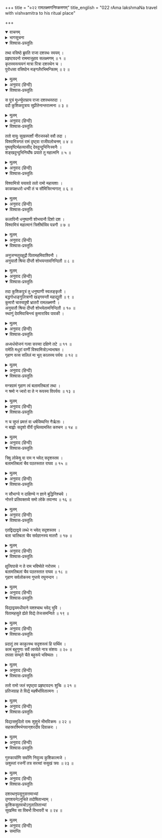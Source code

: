 +++
title = "०२२ रामलक्ष्मणनिष्क्रमणम्"
title_english = "022 rAma lakshmaNa travel with vishvamitra to his ritual place"

+++
<details open><summary>वाचनम्</summary>
<div caption="श्रीराम-हरिसीताराममूर्ति-घनपाठिभ्यां वचनम्" class="audioEmbed" src="https://archive.org/download/Ramayana-recitation-Sriram-harisItArAmamUrti-Ghanapaati-v2/Kanda_1/Kanda_1_BK-022-Rama_Lakshmana_YorniShrakamanam.mp3"></div>
</details>

<details><summary>भागसूचना</summary>

22. राजा दशरथका स्वस्तिवाचनपूर्वक राम-लक्ष्मणको मुनिके साथ भेजना, मार्गमें उन्हें विश्वामित्रसे बला और अतिबला नामक विद्याकी प्राप्ति
</details>

<details open><summary>विश्वास-प्रस्तुतिः</summary>

तथा वसिष्ठे ब्रुवति राजा दशरथः स्वयम् ।  
प्रहृष्टवदनो राममाजुहाव सलक्ष्मणम् ॥ १ ॥  
कृतस्वस्त्ययनं मात्रा पित्रा दशरथेन च ।  
पुरोधसा वसिष्ठेन मङ्गलैरभिमन्त्रितम् ॥ २ ॥
</details>

<details><summary>मूलम्</summary>

तथा वसिष्ठे ब्रुवति राजा दशरथः स्वयम् ।  
प्रहृष्टवदनो राममाजुहाव सलक्ष्मणम् ॥ १ ॥  
कृतस्वस्त्ययनं मात्रा पित्रा दशरथेन च ।  
पुरोधसा वसिष्ठेन मङ्गलैरभिमन्त्रितम् ॥ २ ॥
</details>

<details><summary>अनुवाद (हिन्दी)</summary>

वसिष्ठके ऐसा कहनेपर राजा दशरथका मुख प्रसन्नतासे खिल उठा । उन्होंने स्वयं ही लक्ष्मणसहित श्रीरामको अपने पास बुलाया । फिर माता कौसल्या, पिता दशरथ और पुरोहित वसिष्ठने स्वस्तिवाचन करनेके पश्चात् उनका यात्रासम्बन्धी मंगलकार्य सम्पन्न किया—श्रीरामको मंगलसूचक मन्त्रोंसे अभिमन्त्रित किया गया ॥ १-२ ॥
</details>

<details open><summary>विश्वास-प्रस्तुतिः</summary>

स पुत्रं मूर्ध्न्युपाघ्राय राजा दशरथस्तदा ।  
ददौ कुशिकपुत्राय सुप्रीतेनान्तरात्मना ॥ ३ ॥
</details>

<details><summary>मूलम्</summary>

स पुत्रं मूर्ध्न्युपाघ्राय राजा दशरथस्तदा ।  
ददौ कुशिकपुत्राय सुप्रीतेनान्तरात्मना ॥ ३ ॥
</details>

<details><summary>अनुवाद (हिन्दी)</summary>

तदनन्तर राजा दशरथने पुत्रका मस्तक सूँघकर अत्यन्त प्रसन्नचित्तसे उसको विश्वामित्रको सौंप दिया ॥ ३ ॥
</details>

<details open><summary>विश्वास-प्रस्तुतिः</summary>

ततो वायुः सुखस्पर्शो नीरजस्को ववौ तदा ।  
विश्वामित्रगतं रामं दृष्ट्वा राजीवलोचनम् ॥ ४ ॥  
पुष्पवृष्टिर्महत्यासीद् देवदुन्दुभिनिःस्वनैः ।  
शङ्खदुन्दुभिनिर्घोषः प्रयाते तु महात्मनि ॥ ५ ॥
</details>

<details><summary>मूलम्</summary>

ततो वायुः सुखस्पर्शो नीरजस्को ववौ तदा ।  
विश्वामित्रगतं रामं दृष्ट्वा राजीवलोचनम् ॥ ४ ॥  
पुष्पवृष्टिर्महत्यासीद् देवदुन्दुभिनिःस्वनैः ।  
शङ्खदुन्दुभिनिर्घोषः प्रयाते तु महात्मनि ॥ ५ ॥
</details>

<details><summary>अनुवाद (हिन्दी)</summary>

उस समय धूलरहित सुखदायिनी वायु चलने लगी । कमलनयन श्रीरामको विश्वामित्रजीके साथ जाते देख देवताओंने आकाशसे वहाँ फूलोंकी बड़ी भारी वर्षा की । देवदुन्दुभियाँ बजने लगीं । महात्मा श्रीरामकी यात्राके समय शङ्खों और नगाड़ोंकी ध्वनि होने लगी ॥
</details>

<details open><summary>विश्वास-प्रस्तुतिः</summary>

विश्वामित्रो ययावग्रे ततो रामो महायशाः ।  
काकपक्षधरो धन्वी तं च सौमित्रिरन्वगात् ॥ ६ ॥
</details>

<details><summary>मूलम्</summary>

विश्वामित्रो ययावग्रे ततो रामो महायशाः ।  
काकपक्षधरो धन्वी तं च सौमित्रिरन्वगात् ॥ ६ ॥
</details>

<details><summary>अनुवाद (हिन्दी)</summary>

आगे-आगे विश्वामित्र, उनके पीछे काकपक्षधारी महायशस्वी श्रीराम तथा उनके पीछे सुमित्राकुमार लक्ष्मण जा रहे थे ॥ ६ ॥
</details>

<details open><summary>विश्वास-प्रस्तुतिः</summary>

कलापिनौ धनुष्पाणी शोभयानौ दिशो दश ।  
विश्वामित्रं महात्मानं त्रिशीर्षाविव पन्नगौ ॥ ७ ॥
</details>

<details><summary>मूलम्</summary>

कलापिनौ धनुष्पाणी शोभयानौ दिशो दश ।  
विश्वामित्रं महात्मानं त्रिशीर्षाविव पन्नगौ ॥ ७ ॥
</details>

<details><summary>अनुवाद (हिन्दी)</summary>

उन दोनों भाइयोंने पीठपर तरकस बाँध रखे थे । उनके हाथोंमें धनुष शोभा पा रहे थे तथा वे दोनों दसों दिशाओंको सुशोभित करते हुए महात्मा विश्वामित्रके पीछे तीन-तीन फनवाले दो सर्पोंके समान चल रहे थे । एक ओर कंधेपर धनुष, दूसरी ओर पीठपर तूणीर और बीचमें मस्तक—इन्हीं तीनोंकी तीन फनसे उपमा दी गयी है ॥ ७ ॥
</details>

<details open><summary>विश्वास-प्रस्तुतिः</summary>

अनुजग्मतुरक्षुद्रौ पितामहमिवाश्विनौ ।  
अनुयातौ श्रिया दीप्तौ शोभयन्तावनिन्दितौ ॥ ८ ॥
</details>

<details><summary>मूलम्</summary>

अनुजग्मतुरक्षुद्रौ पितामहमिवाश्विनौ ।  
अनुयातौ श्रिया दीप्तौ शोभयन्तावनिन्दितौ ॥ ८ ॥
</details>

<details><summary>अनुवाद (हिन्दी)</summary>

उनका स्वभाव उच्च एवं उदार था । अपनी अनुपम कान्तिसे प्रकाशित होनेवाले वे दोनों अनिन्द्य सुन्दर राजकुमार सब ओर शोभाका प्रसार करते हुए विश्वामित्रजीके पीछे उसी तरह जा रहे थे, जैसे ब्रह्माजीके पीछे दोनों अश्विनीकुमार चलते हैं ॥ ८ ॥
</details>

<details open><summary>विश्वास-प्रस्तुतिः</summary>

तदा कुशिकपुत्रं तु धनुष्पाणी स्वलङ्कृतौ ।  
बद्धगोधाङ्गुलित्राणौ खड्गवन्तौ महाद्युती ॥ ९ ॥  
कुमारौ चारुवपुषौ भ्रातरौ रामलक्ष्मणौ ।  
अनुयातौ श्रिया दीप्तौ शोभयेतामनिन्दितौ ॥ १० ॥  
स्थाणुं देवमिवाचिन्त्यं कुमाराविव पावकी ।
</details>

<details><summary>मूलम्</summary>

तदा कुशिकपुत्रं तु धनुष्पाणी स्वलङ्कृतौ ।  
बद्धगोधाङ्गुलित्राणौ खड्गवन्तौ महाद्युती ॥ ९ ॥  
कुमारौ चारुवपुषौ भ्रातरौ रामलक्ष्मणौ ।  
अनुयातौ श्रिया दीप्तौ शोभयेतामनिन्दितौ ॥ १० ॥  
स्थाणुं देवमिवाचिन्त्यं कुमाराविव पावकी ।
</details>

<details><summary>अनुवाद (हिन्दी)</summary>

वे दोनों भाई कुमार श्रीराम और लक्ष्मण वस्त्र और आभूषणोंसे अच्छी तरह अलंकृत थे । उनके हाथोंमें धनुष थे । उन्होंने अपने हाथोंकी अंगुलियोंमें गोहटीके चमड़ेके बने हुए दस्ताने पहन रखे थे । उनके कटिप्रदेशमें तलवारें लटक रही थीं । उनके श्रीअंग बड़े मनोहर थे । वे महातेजस्वी श्रेष्ठ वीर अद्भुत कान्तिसे उद्भासित हो सब ओर अपनी शोभा फैलाते हुए कुशिकपुत्र विश्वामित्रका अनुसरण कर रहे थे । उस समय वे दोनों वीर अचिन्त्य शक्तिशाली स्थाणुदेव (महादेव) के पीछे चलनेवाले दो अग्निकुमार स्कन्द और विशाखकी भाँति शोभा पाते थे ॥
</details>

<details open><summary>विश्वास-प्रस्तुतिः</summary>

अध्यर्धयोजनं गत्वा सरय्वा दक्षिणे तटे ॥ ११ ॥  
रामेति मधुरां वाणीं विश्वामित्रोऽभ्यभाषत ।  
गृहाण वत्स सलिलं मा भूत् कालस्य पर्ययः ॥ १२ ॥
</details>

<details><summary>मूलम्</summary>

अध्यर्धयोजनं गत्वा सरय्वा दक्षिणे तटे ॥ ११ ॥  
रामेति मधुरां वाणीं विश्वामित्रोऽभ्यभाषत ।  
गृहाण वत्स सलिलं मा भूत् कालस्य पर्ययः ॥ १२ ॥
</details>

<details><summary>अनुवाद (हिन्दी)</summary>

अयोध्यासे डेढ़ योजन दूर जाकर सरयूके दक्षिण तटपर विश्वामित्रने मधुर वाणीमें रामको सम्बोधित किया और कहा—‘वत्स राम! अब सरयूके जलसे आचमन करो । इस आवश्यक कार्यमें विलम्ब न हो ॥
</details>

<details open><summary>विश्वास-प्रस्तुतिः</summary>

मन्त्रग्रामं गृहाण त्वं बलामतिबलां तथा ।  
न श्रमो न ज्वरो वा ते न रूपस्य विपर्ययः ॥ १३ ॥
</details>

<details><summary>मूलम्</summary>

मन्त्रग्रामं गृहाण त्वं बलामतिबलां तथा ।  
न श्रमो न ज्वरो वा ते न रूपस्य विपर्ययः ॥ १३ ॥
</details>

<details><summary>अनुवाद (हिन्दी)</summary>

‘बला और अतिबला नामसे प्रसिद्ध इस मन्त्र-समुदायको ग्रहण करो । इसके प्रभावसे तुम्हें कभी श्रम (थकावट) का अनुभव नहीं होगा । ज्वर (रोग या चिन्ताजनित कष्ट) नहीं होगा । तुम्हारे रूपमें किसी प्रकारका विकार या उलट-फेर नहीं होने पायेगा ॥ १३ ॥
</details>

<details open><summary>विश्वास-प्रस्तुतिः</summary>

न च सुप्तं प्रमत्तं वा धर्षयिष्यन्ति नैर्ऋताः ।  
न बाह्वोः सदृशो वीर्ये पृथिव्यामस्ति कश्चन ॥ १४ ॥
</details>

<details><summary>मूलम्</summary>

न च सुप्तं प्रमत्तं वा धर्षयिष्यन्ति नैर्ऋताः ।  
न बाह्वोः सदृशो वीर्ये पृथिव्यामस्ति कश्चन ॥ १४ ॥
</details>

<details><summary>अनुवाद (हिन्दी)</summary>

‘सोते समय अथवा असावधानीकी अवस्थामें भी राक्षस तुम्हारे ऊपर आक्रमण नहीं कर सकेंगे । इस भूतलपर बाहुबलमें तुम्हारी समानता करनेवाला कोई न होगा ॥ १४ ॥
</details>

<details open><summary>विश्वास-प्रस्तुतिः</summary>

त्रिषु लोकेषु वा राम न भवेत् सदृशस्तव ।  
बलामतिबलां चैव पठतस्तात राघव ॥ १५ ॥
</details>

<details><summary>मूलम्</summary>

त्रिषु लोकेषु वा राम न भवेत् सदृशस्तव ।  
बलामतिबलां चैव पठतस्तात राघव ॥ १५ ॥
</details>

<details><summary>अनुवाद (हिन्दी)</summary>

‘तात! रघुकुलनन्दन राम! बला और अतिबलाका अभ्यास करनेसे तीनों लोकोंमें तुम्हारे समान कोई नहीं रह जायगा ॥ १५ ॥
</details>

<details open><summary>विश्वास-प्रस्तुतिः</summary>

न सौभाग्ये न दाक्षिण्ये न ज्ञाने बुद्धिनिश्चये ।  
नोत्तरे प्रतिवक्तव्ये समो लोके तवानघ ॥ १६ ॥
</details>

<details><summary>मूलम्</summary>

न सौभाग्ये न दाक्षिण्ये न ज्ञाने बुद्धिनिश्चये ।  
नोत्तरे प्रतिवक्तव्ये समो लोके तवानघ ॥ १६ ॥
</details>

<details><summary>अनुवाद (हिन्दी)</summary>

‘अनघ! सौभाग्य, चातुर्य, ज्ञान और बुद्धिसम्बन्धी निश्चयमें तथा किसीके प्रश्नका उत्तर देनेमें भी कोई तुम्हारी तुलना नहीं कर सकेगा ॥ १६ ॥
</details>

<details open><summary>विश्वास-प्रस्तुतिः</summary>

एतद्विद्याद्वये लब्धे न भवेत् सदृशस्तव ।  
बला चातिबला चैव सर्वज्ञानस्य मातरौ ॥ १७ ॥
</details>

<details><summary>मूलम्</summary>

एतद्विद्याद्वये लब्धे न भवेत् सदृशस्तव ।  
बला चातिबला चैव सर्वज्ञानस्य मातरौ ॥ १७ ॥
</details>

<details><summary>अनुवाद (हिन्दी)</summary>

‘इन दोनों विद्याओंके प्राप्त हो जानेपर कोई तुम्हारी समानता नहीं कर सकेगा; क्योंकि ये बला और अतिबला नामक विद्याएँ सब प्रकारके ज्ञानकी जननी हैं ॥ १७ ॥
</details>

<details open><summary>विश्वास-प्रस्तुतिः</summary>

क्षुत्पिपासे न ते राम भविष्येते नरोत्तम ।  
बलामतिबलां चैव पठतस्तात राघव ॥ १८ ॥  
गृहाण सर्वलोकस्य गुप्तये रघुनन्दन ।
</details>

<details><summary>मूलम्</summary>

क्षुत्पिपासे न ते राम भविष्येते नरोत्तम ।  
बलामतिबलां चैव पठतस्तात राघव ॥ १८ ॥  
गृहाण सर्वलोकस्य गुप्तये रघुनन्दन ।
</details>

<details><summary>अनुवाद (हिन्दी)</summary>

‘नरश्रेष्ठ श्रीराम! तात रघुनन्दन! बला और अतिबलाका अभ्यास कर लेनेपर तुम्हें भूख-प्यासका भी कष्ट नहीं होगा; अतः रघुकुलको आनन्दित करनेवाले राम! तुम सम्पूर्ण जगत् की रक्षाके लिये इन दोनों विद्याओंको ग्रहण करो ॥ १८ १/२ ॥
</details>

<details open><summary>विश्वास-प्रस्तुतिः</summary>

विद्याद्वयमधीयाने यशश्चाथ भवेद् भुवि ।  
पितामहसुते ह्येते विद्ये तेजःसमन्विते ॥ १९ ॥
</details>

<details><summary>मूलम्</summary>

विद्याद्वयमधीयाने यशश्चाथ भवेद् भुवि ।  
पितामहसुते ह्येते विद्ये तेजःसमन्विते ॥ १९ ॥
</details>

<details><summary>अनुवाद (हिन्दी)</summary>

‘इन दोनों विद्याओंका अध्ययन कर लेनेपर इस भूतलपर तुम्हारे यशका विस्तार होगा । ये दोनों विद्याएँ ब्रह्माजीकी तेजस्विनी पुत्रियाँ हैं ॥ १९ ॥
</details>

<details open><summary>विश्वास-प्रस्तुतिः</summary>

प्रदातुं तव काकुत्स्थ सदृशस्त्वं हि पार्थिव ।  
कामं बहुगुणाः सर्वे त्वय्येते नात्र संशयः ॥ २० ॥  
तपसा सम्भृते चैते बहुरूपे भविष्यतः ।
</details>

<details><summary>मूलम्</summary>

प्रदातुं तव काकुत्स्थ सदृशस्त्वं हि पार्थिव ।  
कामं बहुगुणाः सर्वे त्वय्येते नात्र संशयः ॥ २० ॥  
तपसा सम्भृते चैते बहुरूपे भविष्यतः ।
</details>

<details><summary>अनुवाद (हिन्दी)</summary>

‘ककुत्स्थनन्दन! मैंने इन दोनोंको तुम्हें देनेका विचार किया है । राजकुमार! तुम्हीं इनके योग्य पात्र हो । यद्यपि तुममें इस विद्याको प्राप्त करने योग्य बहुत-से गुण हैं अथवा सभी उत्तम गुण विद्यमान हैं, इसमें संशय नहीं है तथापि मैंने तपोबलसे इनका अर्जन किया है । अतः मेरी तपस्यासे परिपूर्ण होकर ये तुम्हारे लिये बहुरूपिणी होंगी—अनेक प्रकारके फल प्रदान करेंगी’ ॥ २० १/२ ॥
</details>

<details open><summary>विश्वास-प्रस्तुतिः</summary>

ततो रामो जलं स्पृष्ट्वा प्रहृष्टवदनः शुचिः ॥ २१ ॥  
प्रतिजग्राह ते विद्ये महर्षेर्भावितात्मनः ।
</details>

<details><summary>मूलम्</summary>

ततो रामो जलं स्पृष्ट्वा प्रहृष्टवदनः शुचिः ॥ २१ ॥  
प्रतिजग्राह ते विद्ये महर्षेर्भावितात्मनः ।
</details>

<details><summary>अनुवाद (हिन्दी)</summary>

तब श्रीराम आचमन करके पवित्र हो गये । उनका मुख प्रसन्नतासे खिल उठा । उन्होंने उन शुद्ध अन्तःकरणवाले महर्षिसे वे दोनों विद्याएँ ग्रहण कीं ॥ २१ १/२ ॥
</details>

<details open><summary>विश्वास-प्रस्तुतिः</summary>

विद्यासमुदितो रामः शुशुभे भीमविक्रमः ॥ २२ ॥  
सहस्ररश्मिर्भगवान‍्शरदीव दिवाकरः ।
</details>

<details><summary>मूलम्</summary>

विद्यासमुदितो रामः शुशुभे भीमविक्रमः ॥ २२ ॥  
सहस्ररश्मिर्भगवान‍्शरदीव दिवाकरः ।
</details>

<details><summary>अनुवाद (हिन्दी)</summary>

विद्यासे सम्पन्न होकर भयङ्कर पराक्रमी श्रीराम सहस्रों किरणोंसे युक्त शरत्कालीन भगवान् सूर्यके समान शोभा पाने लगे ॥ २२ १/२ ॥
</details>

<details open><summary>विश्वास-प्रस्तुतिः</summary>

गुरुकार्याणि सर्वाणि नियुज्य कुशिकात्मजे ।  
ऊषुस्तां रजनीं तत्र सरय्वां ससुखं त्रयः ॥ २३ ॥
</details>

<details><summary>मूलम्</summary>

गुरुकार्याणि सर्वाणि नियुज्य कुशिकात्मजे ।  
ऊषुस्तां रजनीं तत्र सरय्वां ससुखं त्रयः ॥ २३ ॥
</details>

<details><summary>अनुवाद (हिन्दी)</summary>

तत्पश्चात् श्रीरामने विश्वामित्रजीकी सारी गुरुजनोचित सेवाएँ करके हर्षका अनुभव किया । फिर वे तीनों वहाँ सरयूके तटपर रातमें सुखपूर्वक रहे ॥ २३ ॥
</details>

<details open><summary>विश्वास-प्रस्तुतिः</summary>

दशरथनृपसूनुसत्तमाभ्यां  
तृणशयनेऽनुचिते तदोषिताभ्याम् ।  
कुशिकसुतवचोऽनुलालिताभ्यां  
सुखमिव सा विबभौ विभावरी च ॥ २४ ॥
</details>

<details><summary>मूलम्</summary>

दशरथनृपसूनुसत्तमाभ्यां  
तृणशयनेऽनुचिते तदोषिताभ्याम् ।  
कुशिकसुतवचोऽनुलालिताभ्यां  
सुखमिव सा विबभौ विभावरी च ॥ २४ ॥
</details>

<details><summary>अनुवाद (हिन्दी)</summary>

राजा दशरथके वे दोनों श्रेष्ठ राजकुमार उस समय वहाँ तृणकी शय्यापर, जो उनके योग्य नहीं थी, सोये थे । महर्षि विश्वामित्र अपनी वाणीद्वारा उन दोनोंके प्रति लाड़-प्यार प्रकट कर रहे थे । इससे उन्हें वह रात बड़ी सुखमयी-सी प्रतीत हुई ॥ २४ ॥
</details>

<details><summary>समाप्तिः</summary>

इत्यार्षे श्रीमद्रामायणे वाल्मीकीये आदिकाव्ये बालकाण्डे द्वाविंशः सर्गः ॥ २२ ॥  
इस प्रकार श्रीवाल्मीकिनिर्मित आर्षरामायण आदिकाव्यके बालकाण्डमें बाईसवाँ सर्ग पूरा हुआ ॥ २२ ॥
</details>

